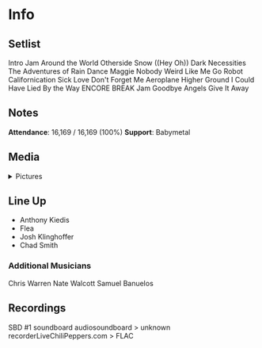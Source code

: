 # Info

## Setlist

Intro Jam
Around the World
Otherside
Snow ((Hey Oh))
Dark Necessities
The Adventures of Rain Dance Maggie
Nobody Weird Like Me
Go Robot
Californication
Sick Love
Don't Forget Me
Aeroplane
Higher Ground
I Could Have Lied
By the Way
ENCORE BREAK
Jam
Goodbye Angels
Give It Away

## Notes

**Attendance**: 16,169 / 16,169 (100%)
**Support**: Babymetal

## Media 

<details>
  <summary>Pictures</summary>
  <!--<img alt="Setlist" title="Setlist" src="_.jpg" height="200" />
  <img alt="Clipping" title="Clipping" src="_.jpg" height="200" />
  <img alt="Flyer" title="Flyer" src="_.jpg" height="200" />-->
</details>

## Line Up

* Anthony Kiedis
* Flea
* Josh Klinghoffer
* Chad Smith

### Additional Musicians

Chris Warren  Nate Walcott  Samuel Banuelos

## Recordings

SBD #1
soundboard audiosoundboard > unknown recorderLiveChiliPeppers.com > FLAC
